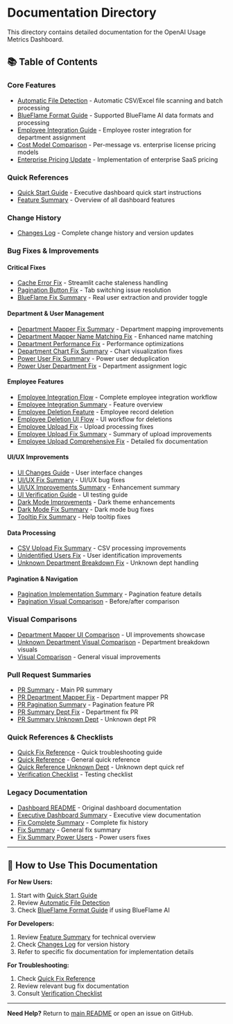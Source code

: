 # Documentation Directory

This directory contains detailed documentation for the OpenAI Usage Metrics Dashboard.

## 📚 Table of Contents

### Core Features
- [Automatic File Detection](AUTO_FILE_DETECTION.md) - Automatic CSV/Excel file scanning and batch processing
- [BlueFlame Format Guide](BLUEFLAME_FORMAT_GUIDE.md) - Supported BlueFlame AI data formats and processing
- [Employee Integration Guide](EMPLOYEE_INTEGRATION_GUIDE.md) - Employee roster integration for department assignment
- [Cost Model Comparison](COST_MODEL_COMPARISON.md) - Per-message vs. enterprise license pricing models
- [Enterprise Pricing Update](ENTERPRISE_PRICING_UPDATE.md) - Implementation of enterprise SaaS pricing

### Quick References
- [Quick Start Guide](QUICK_START.md) - Executive dashboard quick start instructions
- [Feature Summary](FEATURE_SUMMARY.md) - Overview of all dashboard features

### Change History
- [Changes Log](CHANGES.md) - Complete change history and version updates

### Bug Fixes & Improvements

#### Critical Fixes
- [Cache Error Fix](CACHE_ERROR_FIX.md) - Streamlit cache staleness handling
- [Pagination Button Fix](PAGINATION_BUTTON_FIX.md) - Tab switching issue resolution
- [BlueFlame Fix Summary](BLUEFLAME_FIX_SUMMARY.md) - Real user extraction and provider toggle

#### Department & User Management
- [Department Mapper Fix Summary](DEPARTMENT_MAPPER_FIX_SUMMARY.md) - Department mapping improvements
- [Department Mapper Name Matching Fix](DEPARTMENT_MAPPER_NAME_MATCHING_FIX.md) - Enhanced name matching
- [Department Performance Fix](DEPARTMENT_PERFORMANCE_FIX.md) - Performance optimizations
- [Department Chart Fix Summary](DEPARTMENT_CHART_FIX_SUMMARY.md) - Chart visualization fixes
- [Power User Fix Summary](POWER_USER_FIX_SUMMARY.md) - Power user deduplication
- [Power User Department Fix](POWER_USER_DEPARTMENT_FIX.md) - Department assignment logic

#### Employee Features
- [Employee Integration Flow](EMPLOYEE_INTEGRATION_FLOW.md) - Complete employee integration workflow
- [Employee Integration Summary](EMPLOYEE_INTEGRATION_SUMMARY.md) - Feature overview
- [Employee Deletion Feature](EMPLOYEE_DELETION_FEATURE.md) - Employee record deletion
- [Employee Deletion UI Flow](EMPLOYEE_DELETION_UI_FLOW.md) - UI workflow for deletions
- [Employee Upload Fix](EMPLOYEE_UPLOAD_FIX.md) - Upload processing fixes
- [Employee Upload Fix Summary](EMPLOYEE_UPLOAD_FIX_SUMMARY.md) - Summary of upload improvements
- [Employee Upload Comprehensive Fix](EMPLOYEE_UPLOAD_COMPREHENSIVE_FIX.md) - Detailed fix documentation

#### UI/UX Improvements
- [UI Changes Guide](UI_CHANGES_GUIDE.md) - User interface changes
- [UI/UX Fix Summary](UI_UX_FIX_SUMMARY.md) - UI/UX bug fixes
- [UI/UX Improvements Summary](UI_UX_IMPROVEMENTS_SUMMARY.md) - Enhancement summary
- [UI Verification Guide](UI_VERIFICATION_GUIDE.md) - UI testing guide
- [Dark Mode Improvements](DARK_MODE_IMPROVEMENTS.md) - Dark theme enhancements
- [Dark Mode Fix Summary](DARK_MODE_FIX_SUMMARY.md) - Dark mode bug fixes
- [Tooltip Fix Summary](TOOLTIP_FIX_SUMMARY.md) - Help tooltip fixes

#### Data Processing
- [CSV Upload Fix Summary](CSV_UPLOAD_FIX_SUMMARY.md) - CSV processing improvements
- [Unidentified Users Fix](UNIDENTIFIED_USERS_FIX.md) - User identification improvements
- [Unknown Department Breakdown Fix](UNKNOWN_DEPT_BREAKDOWN_FIX.md) - Unknown dept handling

#### Pagination & Navigation
- [Pagination Implementation Summary](PAGINATION_IMPLEMENTATION_SUMMARY.md) - Pagination feature details
- [Pagination Visual Comparison](PAGINATION_VISUAL_COMPARISON.md) - Before/after comparison

### Visual Comparisons
- [Department Mapper UI Comparison](DEPARTMENT_MAPPER_UI_COMPARISON.md) - UI improvements showcase
- [Unknown Department Visual Comparison](UNKNOWN_DEPT_VISUAL_COMPARISON.md) - Department breakdown visuals
- [Visual Comparison](VISUAL_COMPARISON.md) - General visual improvements

### Pull Request Summaries
- [PR Summary](PR_SUMMARY.md) - Main PR summary
- [PR Department Mapper Fix](PR_DEPARTMENT_MAPPER_FIX.md) - Department mapper PR
- [PR Pagination Summary](PR_PAGINATION_SUMMARY.md) - Pagination feature PR
- [PR Summary Dept Fix](PR_SUMMARY_DEPT_FIX.md) - Department fix PR
- [PR Summary Unknown Dept](PR_SUMMARY_UNKNOWN_DEPT.md) - Unknown dept PR

### Quick References & Checklists
- [Quick Fix Reference](QUICK_FIX_REFERENCE.md) - Quick troubleshooting guide
- [Quick Reference](QUICK_REFERENCE.md) - General quick reference
- [Quick Reference Unknown Dept](QUICK_REFERENCE_UNKNOWN_DEPT.md) - Unknown dept quick ref
- [Verification Checklist](VERIFICATION_CHECKLIST.md) - Testing checklist

### Legacy Documentation
- [Dashboard README](README_DASHBOARD.md) - Original dashboard documentation
- [Executive Dashboard Summary](EXECUTIVE_DASHBOARD_SUMMARY.md) - Executive view documentation
- [Fix Complete Summary](FIX_COMPLETE_SUMMARY.md) - Complete fix history
- [Fix Summary](FIX_SUMMARY.md) - General fix summary
- [Fix Summary Power Users](FIX_SUMMARY_POWER_USERS.md) - Power users fixes

---

## 📖 How to Use This Documentation

**For New Users:**
1. Start with [Quick Start Guide](QUICK_START.md)
2. Review [Automatic File Detection](AUTO_FILE_DETECTION.md)
3. Check [BlueFlame Format Guide](BLUEFLAME_FORMAT_GUIDE.md) if using BlueFlame AI

**For Developers:**
1. Review [Feature Summary](FEATURE_SUMMARY.md) for technical overview
2. Check [Changes Log](CHANGES.md) for version history
3. Refer to specific fix documentation for implementation details

**For Troubleshooting:**
1. Check [Quick Fix Reference](QUICK_FIX_REFERENCE.md)
2. Review relevant bug fix documentation
3. Consult [Verification Checklist](VERIFICATION_CHECKLIST.md)

---

**Need Help?** Return to [main README](../README.md) or open an issue on GitHub.
